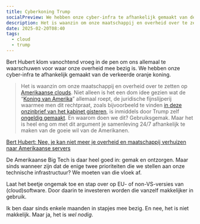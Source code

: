 ```yaml
---
title: Cyberkoning Trump
socialPreview: We hebben onze cyber-infra te afhankelijk gemaakt van de verkeerde oranje koning.
description: Het is waanzin om onze maatschappij en overheid over te zetten op Amerikaanse clouds
date: 2025-02-20T08:40
tags:
  - cloud
  - trump
---
```


Bert Hubert klom vanochtend vroeg in de pen om ons allemaal te waarschuwen voor waar onze overheid mee bezig is. We hebben onze cyber-infra te afhankelijk gemaakt van de verkeerde oranje koning.

> Het is waanzin om onze maatschappij en overheid over te zetten op [Amerikaanse clouds](https://apnews.com/article/trump-inauguration-tech-billionaires-zuckerberg-musk-wealth-0896bfc3f50d941d62cebc3074267ecd). Niet alleen is het een dom idee gezien wat de “[Koning van Amerika](https://www.nbcnews.com/politics/donald-trump/king-trump-rcna192912)” allemaal roept, de juridische fijnslijperij waarmee men dit rechtpraat, zoals bijvoorbeeld te vinden [in deze onzinbrief van het kabinet gisteren](https://berthub.eu/tkconv/document.html?nummer=2025D07118), is inmiddels door Trump zelf [ongeldig gemaakt](https://berthub.eu/articles/posts/maar-is-het-legaal-om-persoonsgegevens-in-de-us-cloud-te-zetten/). En waarom doen we dit? Gebruiksgemak. Maar het is heel eng om met dit argument je samenleving 24/7 afhankelijk te maken van de goeie wil van de Amerikanen.  
> 
[Bert Hubert: Nee, je kan niet meer je overheid en maatschappij verhuizen naar Amerikaanse servers](https://berthub.eu/articles/posts/nee-je-kan-niet-meer-je-overheid-bouwen-op-de-us/)  

De Amerikaanse Big Tech is daar heel goed in: gemak en ontzorgen. Maar sinds wanneer zijn dat de enige twee prioriteiten die we stellen aan onze technische infrastructuur? We moeten van die vloek af.  

Laat het beetje ongemak toe en stap over op EU- of non-VS-versies van (cloud)software. Door daarin te investeren worden die vanzelf makkelijker in gebruik. 

Ik ben daar sinds enkele maanden in stapjes mee bezig. En nee, het is niet makkelijk. Maar ja, het is _wel nodig_.  